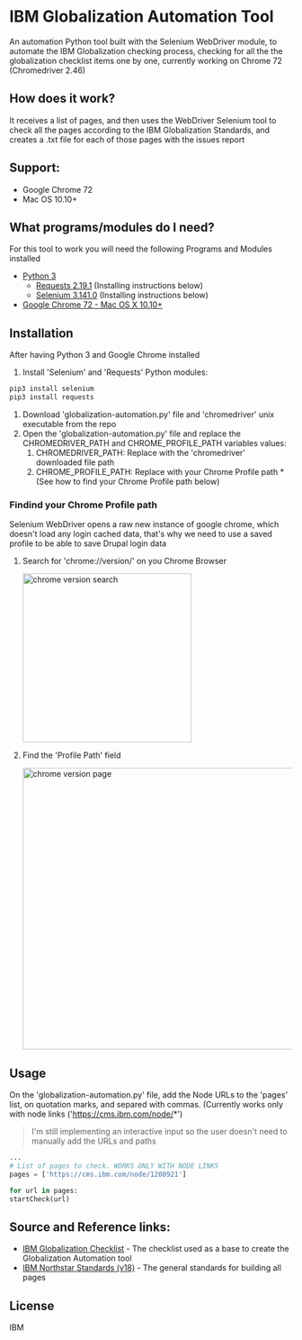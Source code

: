 # IBM Globalization Automation Tool

An automation Python tool built with the Selenium WebDriver module, to automate the IBM Globalization checking process, checking for all the the globalization checklist items one by one, currently working on Chrome 72 (Chromedriver 2.46)

## How does it work?

It receives a list of pages, and then uses the WebDriver Selenium tool to check all the pages according to the IBM Globalization Standards, and creates a .txt file for each of those pages with the issues report

## Support:

* Google Chrome 72
* Mac OS 10.10+

## What programs/modules do I need?

For this tool to work you will need the following Programs and Modules installed

* [Python 3](https://www.python.org/)
  * [Requests 2.19.1](https://pypi.org/project/requests) (Installing instructions below)
  * [Selenium 3.141.0](https://pypi.org/project/selenium/) (Installing instructions below)
* [Google Chrome 72 - Mac OS X 10.10+](https://www.google.com/chrome/)

## Installation

After having Python 3 and Google Chrome installed

1. Install 'Selenium' and 'Requests' Python modules:

```sh
pip3 install selenium
pip3 install requests
```

1. Download 'globalization-automation.py' file and 'chromedriver' unix executable from the repo
1. Open the 'globalization-automation.py' file and replace the CHROMEDRIVER_PATH and CHROME_PROFILE_PATH variables values:
   1. CHROMEDRIVER_PATH: Replace with the 'chromedriver' downloaded file path
   1. CHROME_PROFILE_PATH: Replace with your Chrome Profile path *(See how to find your Chrome Profile path below)

### Findind your Chrome Profile path

Selenium WebDriver opens a raw new instance of google chrome, which doesn't load any login cached data, that's why we need to use a saved profile to be able to save Drupal login data

1. Search for 'chrome://version/' on you Chrome Browser 
   
   <img width="300" align="middle" alt="chrome version search" src="https://user-images.githubusercontent.com/37914402/53930473-230bc700-4070-11e9-8333-db1e0293d389.png">
   
1. Find the 'Profile Path' field 
   
   <img width="500" align="middle" alt="chrome version page" src="https://user-images.githubusercontent.com/37914402/53930752-3ec39d00-4071-11e9-83d2-e2ce02d61cc2.png">

## Usage

On the 'globalization-automation.py' file, add the Node URLs to the 'pages' list, on quotation marks, and separed with commas. (Currently works only with node links ('https://cms.ibm.com/node/*')
> I'm still implementing an interactive input so the user doesn't need to manually add the URLs and paths

```python
...
# List of pages to check. WORKS ONLY WITH NODE LINKS
pages = ['https://cms.ibm.com/node/1208921']

for url in pages:
startCheck(url)
```

## Source and Reference links:

* [IBM Globalization Checklist](https://ibm.ent.box.com/notes/293916499560?s=xlh67zuqbqlqjdtd62e9u2a9bo4zhj5w) - The checklist used as a base to create the Globalization Automation tool
* [IBM Northstar Standards (v18)](https://www.ibm.com/standards/web/v18/design/) - The general standards for building all pages

License
----

IBM
